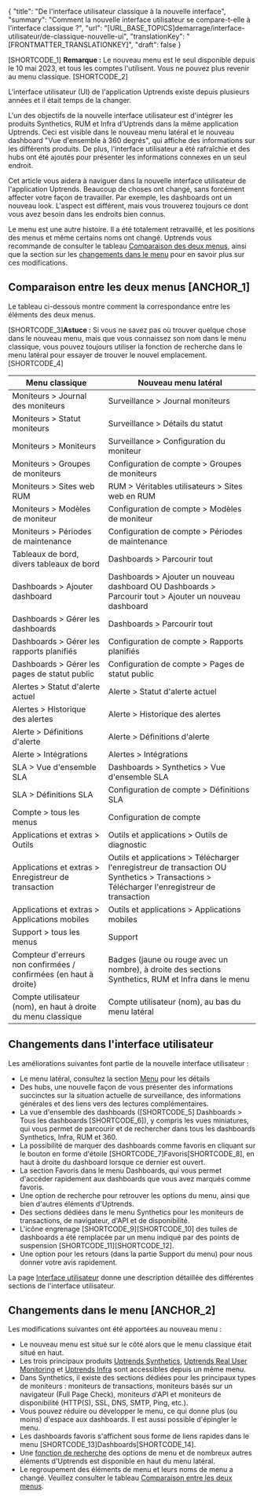 {
  "title": "De l'interface utilisateur classique à la nouvelle interface",
  "summary": "Comment la nouvelle interface utilisateur se compare-t-elle à l'interface classique ?",
  "url": "[URL_BASE_TOPICS]demarrage/interface-utilisateur/de-classique-nouvelle-ui",
  "translationKey": "[FRONTMATTER_TRANSLATIONKEY]",
  "draft": false
}

[SHORTCODE_1] **Remarque :** Le nouveau menu est le seul disponible depuis le 10 mai 2023, et tous les comptes l'utilisent. Vous ne pouvez plus revenir au menu classique. [SHORTCODE_2]

L'interface utilisateur (UI) de l'application Uptrends existe depuis plusieurs années et il était temps de la changer.

L'un des objectifs de la nouvelle interface utilisateur est d'intégrer les produits Synthetics, RUM et Infra d'Uptrends dans la même application Uptrends. Ceci est visible dans le nouveau menu latéral et le nouveau dashboard "Vue d'ensemble à 360 degrés", qui affiche des informations sur les différents produits. De plus, l'interface utilisateur a été rafraîchie et des hubs ont été ajoutés pour présenter les informations connexes en un seul endroit.

Cet article vous aidera à naviguer dans la nouvelle interface utilisateur de l'application Uptrends. Beaucoup de choses ont changé, sans forcément affecter votre façon de travailler. Par exemple, les dashboards ont un nouveau look. L'aspect est différent, mais vous trouverez toujours ce dont vous avez besoin dans les endroits bien connus.

Le menu est une autre histoire. Il a été totalement retravaillé, et les positions des menus et même certains noms ont changé. Uptrends vous recommande de consulter le tableau [Comparaison des deux menus]([LINK_URL_1]), ainsi que la section sur les [changements dans le menu]([LINK_URL_2]) pour en savoir plus sur ces modifications.

## Comparaison entre les deux menus [ANCHOR_1]

Le tableau ci-dessous montre comment la correspondance entre les éléments des deux menus.

[SHORTCODE_3]**Astuce :** Si vous ne savez pas où trouver quelque chose dans le nouveau menu, mais que vous connaissez son nom dans le menu classique, vous pouvez toujours utiliser la fonction de recherche dans le menu latéral pour essayer de trouver le nouvel emplacement.[SHORTCODE_4]

| Menu classique | Nouveau menu latéral |
|--------------------------------------------------|--------------------------------------------------------------------------------|
| Moniteurs > Journal des moniteurs | Surveillance > Journal moniteurs |
| Moniteurs > Statut moniteurs | Surveillance > Détails du statut |
| Moniteurs > Moniteurs | Surveillance > Configuration du moniteur |
| Moniteurs > Groupes de moniteurs | Configuration de compte > Groupes de moniteurs |
| Moniteurs > Sites web RUM | RUM > Véritables utilisateurs > Sites web en RUM |
| Moniteurs > Modèles de moniteur | Configuration de compte > Modèles de moniteur |
| Moniteurs > Périodes de maintenance | Configuration de compte > Périodes de maintenance |
| Tableaux de bord, divers tableaux de bord | Dashboards > Parcourir tout |
| Dashboards > Ajouter dashboard | Dashboards > Ajouter un nouveau dashboard OU Dashboards > Parcourir tout > Ajouter un nouveau dashboard |
| Dashboards > Gérer les dashboards | Dashboards > Parcourir tout |
| Dashboards > Gérer les rapports planifiés | Configuration de compte > Rapports planifiés |
| Dashboards > Gérer les pages de statut public | Configuration de compte > Pages de statut public |
| Alertes > Statut d'alerte actuel | Alerte > Statut d'alerte actuel |
| Alertes > Historique des alertes | Alerte > Historique des alertes |
| Alerte > Définitions d'alerte | Alerte > Définitions d'alerte |
| Alerte > Intégrations | Alertes > Intégrations |
| SLA > Vue d'ensemble SLA | Dashboards > Synthetics > Vue d'ensemble SLA |
| SLA > Définitions SLA | Configuration de compte > Définitions SLA |
| Compte > tous les menus | Configuration de compte |
| Applications et extras > Outils | Outils et applications > Outils de diagnostic |
| Applications et extras > Enregistreur de transaction | Outils et applications > Télécharger l'enregistreur de transaction OU Synthetics > Transactions > Télécharger l'enregistreur de transaction |
| Applications et extras > Applications mobiles | Outils et applications > Applications mobiles |
| Support > tous les menus | Support |
| Compteur d'erreurs non confirmées / confirmées (en haut à droite) | Badges (jaune ou rouge avec un nombre), à droite des sections Synthetics, RUM et Infra dans le menu |
| Compte utilisateur (nom), en haut à droite du menu classique | Compte utilisateur (nom), au bas du menu latéral |

## Changements dans l'interface utilisateur

Les améliorations suivantes font partie de la nouvelle interface utilisateur :

- Le menu latéral, consultez la section [Menu]([LINK_URL_3]) pour les détails
- Des hubs, une nouvelle façon de vous présenter des informations succinctes sur la situation actuelle de surveillance, des informations générales et des liens vers des lectures complémentaires.
- La vue d'ensemble des dashboards ([SHORTCODE_5] Dashboards > Tous les dashboards [SHORTCODE_6]), y compris les vues miniatures, qui vous permet de parcourir et de rechercher dans tous les dashboards Synthetics, Infra, RUM et 360.
- La possibilité de marquer des dashboards comme favoris en cliquant sur le bouton en forme d'étoile [SHORTCODE_7]Favoris[SHORTCODE_8], en haut à droite du dashboard lorsque ce dernier est ouvert.
- La section Favoris dans le menu Dashboards, qui vous permet d'accéder rapidement aux dashboards que vous avez marqués comme favoris.
- Une option de recherche pour retrouver les options du menu, ainsi que bien d'autres éléments d'Uptrends.
- Des sections dédiées dans le menu Synthetics pour les moniteurs de transactions, de navigateur, d'API et de disponibilité.
- L'icône engrenage [SHORTCODE_9][SHORTCODE_10] des tuiles de dashboards a été remplacée par un menu indiqué par des points de suspension [SHORTCODE_11][SHORTCODE_12].
- Une option pour les retours (dans la partie Support du menu) pour nous donner votre avis rapidement.

La page [Interface utilisateur]([LINK_URL_4]) donne une description détaillée des différentes sections de l'interface utilisateur.

## Changements dans le menu [ANCHOR_2]

Les modifications suivantes ont été apportées au nouveau menu :

- Le nouveau menu est situé sur le côté alors que le menu classique était situé en haut.
- Les trois principaux produits [Uptrends Synthetics]([LINK_URL_5]), [Uptrends Real User Monitoring]([LINK_URL_6]) et [Uptrends Infra]([LINK_URL_7]) sont accessibles depuis un même menu.
- Dans Synthetics, il existe des sections dédiées pour les principaux types de moniteurs : moniteurs de transactions, moniteurs basés sur un navigateur (Full Page Check), moniteurs d'API et moniteurs de disponibilité (HTTP(S), SSL, DNS, SMTP, Ping, etc.).
- Vous pouvez réduire ou développer le menu, ce qui donne plus (ou moins) d'espace aux dashboards. Il est aussi possible d'épingler le menu.
- Les dashboards favoris s'affichent sous forme de liens rapides dans le menu [SHORTCODE_13]Dashboards[SHORTCODE_14].
- Une [fonction de recherche]([LINK_URL_8]) des options de menu et de nombreux autres éléments d'Uptrends est disponible en haut du menu latéral.
- Le regroupement des éléments de menu et leurs noms de menu a changé. Veuillez consulter le tableau [Comparaison entre les deux menus]([LINK_URL_9]).

